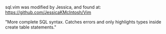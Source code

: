 sql.vim was modified by Jessica, and found at: https://github.com/JessicaKMcIntosh/Vim

"More complete SQL syntax. Catches errors and only highlights types inside create table statements."
